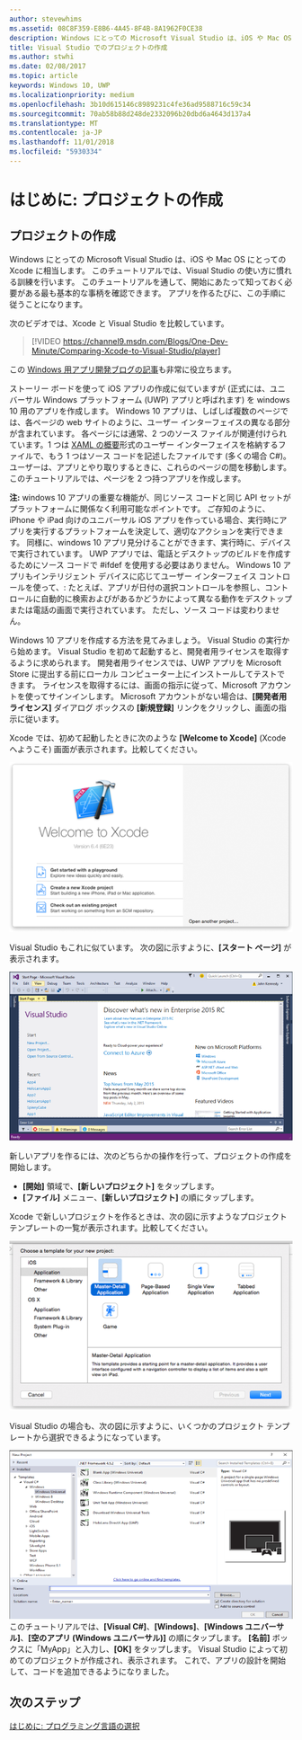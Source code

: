 ```yaml
---
author: stevewhims
ms.assetid: 08C8F359-E8B6-4A45-8F4B-8A1962F0CE38
description: Windows にとっての Microsoft Visual Studio は、iOS や Mac OS にとっての Xcode に相当します。 このチュートリアルでは、Visual Studio の使い方に慣れる訓練を行います。
title: Visual Studio でのプロジェクトの作成
ms.author: stwhi
ms.date: 02/08/2017
ms.topic: article
keywords: Windows 10, UWP
ms.localizationpriority: medium
ms.openlocfilehash: 3b10d615146c8989231c4fe36ad9588716c59c34
ms.sourcegitcommit: 70ab58b88d248de2332096b20dbd6a4643d137a4
ms.translationtype: MT
ms.contentlocale: ja-JP
ms.lasthandoff: 11/01/2018
ms.locfileid: "5930334"
---
```

# <a name="getting-started-creating-a-project"></a>はじめに: プロジェクトの作成

## <a name="creating-a-project"></a>プロジェクトの作成

Windows にとっての Microsoft Visual Studio は、iOS や Mac OS にとっての Xcode に相当します。 このチュートリアルでは、Visual Studio の使い方に慣れる訓練を行います。 このチュートリアルを通して、開始にあたって知っておく必要がある最も基本的な事柄を確認できます。 アプリを作るたびに、この手順に従うことになります。

次のビデオでは、Xcode と Visual Studio を比較しています。

> [!VIDEO https://channel9.msdn.com/Blogs/One-Dev-Minute/Comparing-Xcode-to-Visual-Studio/player]

この [Windows 用アプリ開発ブログの記事](https://blogs.windows.com/buildingapps/2016/01/27/visual-studio-walkthrough-for-ios-developers/)も非常に役立ちます。

ストーリー ボードを使って iOS アプリの作成に似ていますが (正式には、ユニバーサル Windows プラットフォーム (UWP) アプリと呼ばれます) を windows 10 用のアプリを作成します。 Windows 10 アプリは、しばしば複数のページでは、各ページの web サイトのように、ユーザー インターフェイスの異なる部分が含まれています。 各ページには通常、2 つのソース ファイルが関連付けられています。1 つは [XAML の概要](https://msdn.microsoft.com/library/windows/apps/mt185595)形式のユーザー インターフェイスを格納するファイルで、もう 1 つはソース コードを記述したファイルです (多くの場合 C#)。 ユーザーは、アプリとやり取りするときに、これらのページの間を移動します。 このチュートリアルでは、ページを 2 つ持つアプリを作成します。

**注:** windows 10 アプリの重要な機能が、同じソース コードと同じ API セットがプラットフォームに関係なく利用可能なポイントです。 ご存知のように、iPhone や iPad 向けのユニバーサル iOS アプリを作っている場合、実行時にアプリを実行するプラットフォームを決定して、適切なアクションを実行できます。 同様に、windows 10 アプリ見分けることができます、実行時に、デバイスで実行されています。 UWP アプリでは、電話とデスクトップのビルドを作成するためにソース コードで \#ifdef を使用する必要はありません。 Windows 10 アプリもインテリジェント デバイスに応じてユーザー インターフェイス コントロールを使って、: たとえば、アプリが日付の選択コントロールを参照し、コントロールに自動的に検索およびがあるかどうかによって異なる動作をデスクトップまたは電話の画面で実行されています。 ただし、ソース コードは変わりません。

Windows 10 アプリを作成する方法を見てみましょう。 Visual Studio の実行から始めます。 Visual Studio を初めて起動すると、開発者用ライセンスを取得するように求められます。 開発者用ライセンスでは、UWP アプリを Microsoft Store に提出する前にローカル コンピューター上にインストールしてテストできます。 ライセンスを取得するには、画面の指示に従って、Microsoft アカウントを使ってサインインします。 Microsoft アカウントがない場合は、**[開発者用ライセンス]** ダイアログ ボックスの **[新規登録]** リンクをクリックし、画面の指示に従います。

Xcode では、初めて起動したときに次のような **[Welcome to Xcode]** (Xcode へようこそ) 画面が表示されます。比較してください。

![Xcode のようこそ画面](images/ios-to-uwp/ios-to-uwp-xcode-welcome.png)

Visual Studio もこれに似ています。 次の図に示すように、**[スタート ページ]** が表示されます。

![Visual Studio のスタート画面](images/ios-to-uwp/ios-to-uwp-vs-welcome.png)

新しいアプリを作るには、次のどちらかの操作を行って、プロジェクトの作成を開始します。

-   **[開始]** 領域で、**[新しいプロジェクト]** をタップします。
-   **[ファイル]** メニュー、**[新しいプロジェクト]** の順にタップします。

Xcode で新しいプロジェクトを作るときは、次の図に示すようなプロジェクト テンプレートの一覧が表示されます。比較してください。

![Xcode のプロジェクトの新規作成ダイアログ ボックス](images/ios-to-uwp/ios-to-uwp-xcode-choose-template.png)

Visual Studio の場合も、次の図に示すように、いくつかのプロジェクト テンプレートから選択できるようになっています。

![Visual Studio の [新しいプロジェクト] ダイアログ ボックス](images/ios-to-uwp/ios-to-uwp-vs-choose-template.png)このチュートリアルでは、**[Visual C#]**、**[Windows]**、**[Windows ユニバーサル]**、**[空のアプリ (Windows ユニバーサル)]** の順にタップします。 **[名前]** ボックスに「MyApp」と入力し、**[OK]** をタップします。 Visual Studio によって初めてのプロジェクトが作成され、表示されます。 これで、アプリの設計を開始して、コードを追加できるようになりました。

## <a name="next-step"></a>次のステップ

[はじめに: プログラミング言語の選択](getting-started-choosing-a-programming-language.md)
